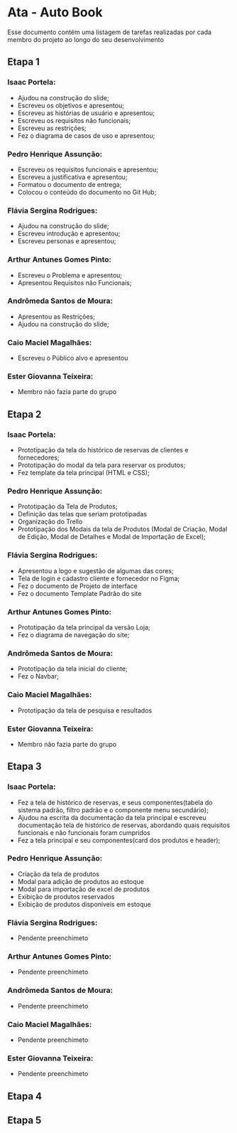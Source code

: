 # Ata - Auto Book

Esse documento contém uma listagem de tarefas realizadas por cada membro do projeto ao longo do seu desenvolvimento

## Etapa 1

### Isaac Portela: 
- Ajudou na construção do slide;
- Escreveu os objetivos e apresentou;
- Escreveu as histórias de usuário e apresentou;
- Escreveu os requisitos não funcionais;
- Escreveu as restrições;
- Fez o diagrama de casos de uso e apresentou;

### Pedro Henrique Assunção: 
- Escreveu os requisitos funcionais e apresentou;
- Escreveu a justificativa e apresentou;
- Formatou o documento de entrega;
- Colocou o conteúdo do documento no Git Hub;

### Flávia Sergina Rodrigues:
- Ajudou na construção do slide;
- Escreveu introdução e apresentou;
- Escreveu personas e apresentou;

### Arthur Antunes Gomes Pinto:
- Escreveu o Problema e apresentou;
- Apresentou Requisitos não Funcionais;

### Andrômeda Santos de Moura:
- Apresentou as Restrições;
- Ajudou na construção do slide;

### Caio Maciel Magalhães:
- Escreveu o Público alvo e apresentou 

### Ester Giovanna Teixeira:
- Membro não fazia parte do grupo


## Etapa 2

### Isaac Portela: 
- Prototipação da tela do histórico de reservas de clientes e fornecedores;
- Prototipação do modal da tela para reservar os produtos;
- Fez template da tela principal (HTML e  CSS);


### Pedro Henrique Assunção: 
- Prototipação da Tela de Produtos;
- Definição das telas que seriam prototipadas
- Organização do Trello
- Prototipação dos Modais da tela de Produtos (Modal de Criação, Modal de Edição, Modal de Detalhes e Modal de Importação de Excel);


### Flávia Sergina Rodrigues:
- Apresentou a logo e sugestão de algumas das cores;
- Tela de login e cadastro cliente e fornecedor no Figma;
- Fez o documento de Projeto de interface
- Fez o documento Template Padrão do site


### Arthur Antunes Gomes Pinto:
- Prototipação da tela principal da  versão Loja;
- Fez o diagrama de navegação do site;

### Andrômeda Santos de Moura:
- Prototipação da tela inicial do cliente;
- Fez o Navbar;

### Caio Maciel Magalhães:
- Prototipação da tela de pesquisa e resultados

### Ester Giovanna Teixeira:
- Membro não fazia parte do grupo

## Etapa 3

### Isaac Portela: 
- Fez a tela de histórico de reservas, e seus componentes(tabela do sistema padrão, filtro padrão e o componente menu secundário);
- Ajudou na escrita da documentação da tela principal e escreveu documentação  tela de histórico de reservas, abordando quais requisitos funcionais e não funcionais foram cumpridos
- Fez a tela principal e seu componentes(card dos produtos e header);



### Pedro Henrique Assunção: 
- Criação da tela de produtos
- Modal para adição de produtos ao estoque
- Modal para importação de excel de produtos
- Exibição de produtos reservados
- Exibição de produtos disponíveis em estoque



### Flávia Sergina Rodrigues:
- Pendente preenchimeto


### Arthur Antunes Gomes Pinto:
- Pendente preenchimeto

### Andrômeda Santos de Moura:
- Pendente preenchimeto

### Caio Maciel Magalhães:
- Pendente preenchimeto

### Ester Giovanna Teixeira:
- Pendente preenchimeto

## Etapa 4

## Etapa 5